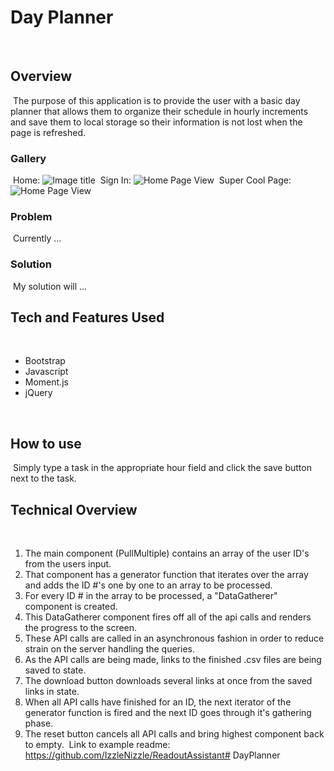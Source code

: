 # Day Planner
​
## Overview
​
The purpose of this application is to provide the user with a basic day planner that allows them to organize 
their schedule in hourly increments and save them to local storage so their information is not lost when the page is refreshed.
​
### Gallery
​
Home:
![Image title](./relativeLinkToImage.png "Image title")
​
Sign In:
![Home Page View](./relativeLinkToImage.png "Home Page View")
​
Super Cool Page:
![Home Page View](./relativeLinkToImage.png "Home Page View")
​
### Problem
​
Currently ...
​
### Solution
​
My solution will ...
​
## Tech and Features Used
​
* Bootstrap
* Javascript
* Moment.js
* jQuery


​
## How to use
​
Simply type a task in the appropriate hour field and click the save button next to the task.
​
## Technical Overview
​
1. The main component (PullMultiple) contains an array of the user ID's from the users input.
2. That component has a generator function that iterates over the array and adds the ID #'s one by one to an array to be processed.
3. For every ID # in the array to be processed, a "DataGatherer" component is created.
4. This DataGatherer component fires off all of the api calls and renders the progress to the screen.
5. These API calls are called in an asynchronous fashion in order to reduce strain on the server handling the queries.
6. As the API calls are being made, links to the finished .csv files are being saved to state.
7. The download button downloads several links at once from the saved links in state.
8. When all API calls have finished for an ID, the next iterator of the generator function is fired and the next ID goes through it's gathering phase.
9. The reset button cancels all API calls and bring highest component back to empty.
​
Link to example readme:
​
https://github.com/IzzleNizzle/ReadoutAssistant# DayPlanner
